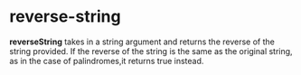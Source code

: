 # reverse-string
**reverseString**  takes in a string argument and returns the reverse of the string provided.
If the reverse of the string is the same as the original string, as in the case of palindromes,it returns true instead.
